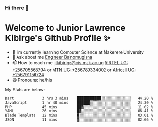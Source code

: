 ### Hi there 👋 
# Welcome to Junior Lawrence Kibirge's Github Profile ✨
 
<!--
**juniorkibirige/juniorkibirige** is a ✨ _special_ ✨ repository because its `README.md` (this file) appears on your GitHub profile.

Here are some ideas to get you started:

- 🔭 I’m currently working on ...
- 🌱 I’m currently learning ...
- 👯 I’m looking to collaborate on ...
- 🤔 I’m looking for help with ...
- 💬 Ask me about ...
- 📫 How to reach me: ...
- 😄 Pronouns: ...
- ⚡ Fun fact: ...
-->
- 🌱 I’m currently learning Computer Science at Makerere University
- 💬 Ask about me [Engineer Bainomugisha](mailto:baino@mak.ac.ug)
- 📫 How to reach me: [jlkibirige@cis.mak.ac.ug](mailto:jlkibirige@cis.mak.ac.ug) [AIRTEL UG: +256705568794](tel:+256705568794) or [MTN UG: +256789334002](tel:+256789334002) or [Africell UG: +256791156724](tel:+256791156724)
- 😄 Pronouns: he/his

My Stats are below:

<!--START_SECTION:waka-->

```text
Dart             3 hrs 3 mins    ███████████░░░░░░░░░░░░░░   44.20 %
JavaScript       1 hr 40 mins    ██████░░░░░░░░░░░░░░░░░░░   24.30 %
PHP              45 mins         ██▓░░░░░░░░░░░░░░░░░░░░░░   11.02 %
YAML             26 mins         █▓░░░░░░░░░░░░░░░░░░░░░░░   06.41 %
Blade Template   12 mins         ▓░░░░░░░░░░░░░░░░░░░░░░░░   03.01 %
JSON             11 mins         ▓░░░░░░░░░░░░░░░░░░░░░░░░   02.66 %
```

<!--END_SECTION:waka-->
